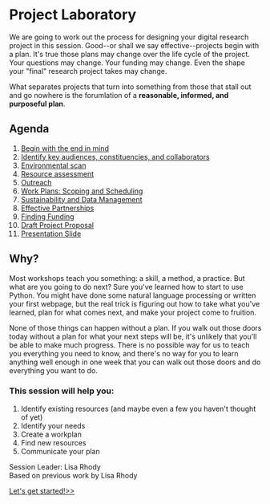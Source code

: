 # Project Laboratory


We are going to work out the process for designing your digital research project in this session. Good--or shall we say effective--projects begin with a plan. It's true those plans may change over the life cycle of the project. Your questions may change. Your funding may change. Even the shape your "final" research project takes may change. 

What separates projects that turn into something from those that stall out and go nowhere is the forumlation of a **reasonable, informed, and purposeful plan**.


## Agenda
1. [Begin with the end in mind](1Ideas.md)
2. [Identify key audiences, constituencies, and collaborators](2Audience.md)
3. [Environmental scan](3Environment.md)
4. [Resource assessment](4Resources.md)
5. [Outreach](5Outreach.md) 
6. [Work Plans: Scoping and Scheduling](6Workplan.md)
7. [Sustainability and Data Management](7Sustainability.md)
8. [Effective Partnerships](8Partnerships.md)
9. [Finding Funding](9Findingfunds.md)
10. [Draft Project Proposal](10Proposal.md)
11. [Presentation Slide](11Presentation.md)

## Why?

Most workshops teach you something: a skill, a method, a practice. But what are you going to do next? Sure you've learned how to start to use Python. You might have done some natural language processing or written your first webpage, but the real trick is figuring out how to take what you've learned, plan for what comes next, and make your project come to fruition. 

None of those things can happen without a plan. If you walk out those doors today without a plan for what your next steps will be, it's unlikely that you'll be able to make much progress. There is no possible way for us to teach you everything you need to know, and there's no way for you to learn anything well enough in one week that you can walk out those doors and do everything you want to do. 

### This session will help you: 

1. Identify existing resources (and maybe even a few you haven't thought of yet)
2. Identify your needs
3. Create a workplan 
4. Find new resources
5. Communicate your plan

Session Leader: Lisa Rhody  
Based on previous work by Lisa Rhody  

[Let's get started!>>](1Ideas.md)
